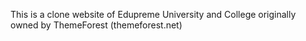 This is a clone website of Edupreme University and College originally owned by ThemeForest (themeforest.net)